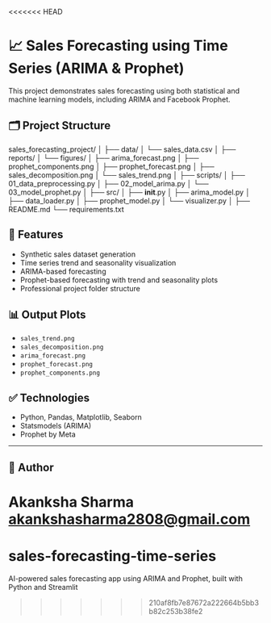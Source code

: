 <<<<<<< HEAD
# 📈 Sales Forecasting using Time Series (ARIMA & Prophet)

This project demonstrates sales forecasting using both statistical and machine learning models, including ARIMA and Facebook Prophet.

## 🗂️ Project Structure

sales_forecasting_project/
│
├── data/
│   └── sales_data.csv
│
├── reports/
│   └── figures/
│       ├── arima_forecast.png
│       ├── prophet_components.png
│       ├── prophet_forecast.png
│       ├── sales_decomposition.png
│       └── sales_trend.png
│
├── scripts/
│   ├── 01_data_preprocessing.py
│   ├── 02_model_arima.py
│   └── 03_model_prophet.py
│
├── src/
│   ├── __init__.py
│   ├── arima_model.py
│   ├── data_loader.py
│   ├── prophet_model.py
│   └── visualizer.py
│
├── README.md
└── requirements.txt



## 🚀 Features
- Synthetic sales dataset generation
- Time series trend and seasonality visualization
- ARIMA-based forecasting
- Prophet-based forecasting with trend and seasonality plots
- Professional project folder structure

## 📊 Output Plots
- `sales_trend.png`
- `sales_decomposition.png`
- `arima_forecast.png`
- `prophet_forecast.png`
- `prophet_components.png`

## ✅ Technologies
- Python, Pandas, Matplotlib, Seaborn
- Statsmodels (ARIMA)
- Prophet by Meta

---

## 🤝 Author
Akanksha Sharma  
akankshasharma2808@gmail.com
=======
# sales-forecasting-time-series
AI-powered sales forecasting app using ARIMA and Prophet, built with Python and Streamlit
>>>>>>> 210af8fb7e87672a222664b5bb3b82c253b38fe2
